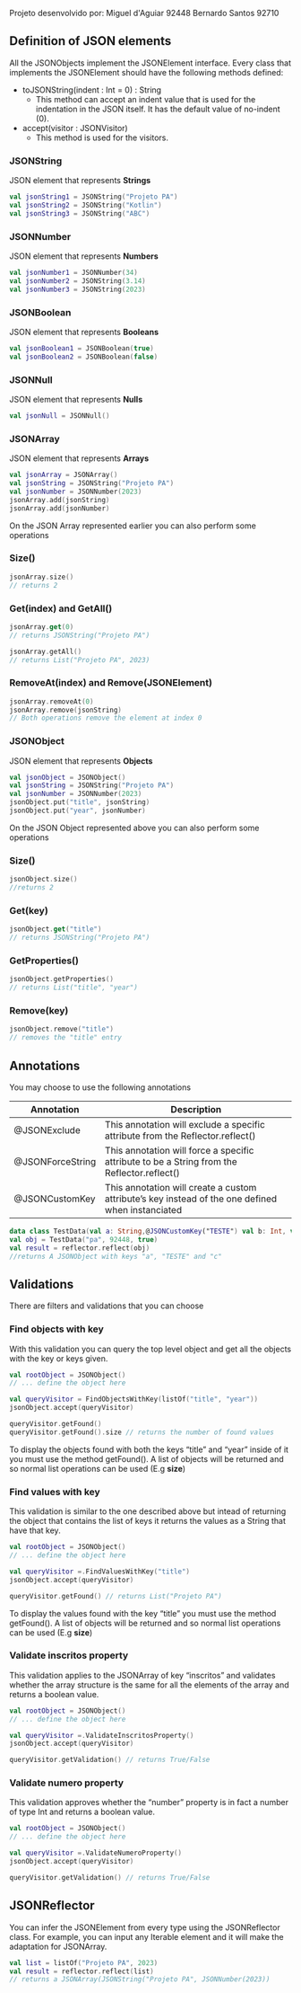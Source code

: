 Projeto desenvolvido por:
  Miguel d'Aguiar 92448
  Bernardo Santos 92710

## Definition of JSON elements

All the JSONObjects implement the JSONElement interface. Every class that implements the JSONElement should have the following methods defined:

- toJSONString(indent : Int = 0) : String
    - This method can accept an indent value that is used for the indentation in the JSON itself. It has the default value of no-indent (0).
- accept(visitor : JSONVisitor)
    - This method is used for the visitors.

### JSONString

JSON element that represents **Strings**

```kotlin
val jsonString1 = JSONString("Projeto PA")
val jsonString2 = JSONString("Kotlin")
val jsonString3 = JSONString("ABC")
```

### JSONNumber

JSON element that represents **Numbers**

```kotlin
val jsonNumber1 = JSONNumber(34)
val jsonNumber2 = JSONString(3.14)
val jsonNumber3 = JSONString(2023)
```

### JSONBoolean

JSON element that represents ****************Booleans****************

```kotlin
val jsonBoolean1 = JSONBoolean(true)
val jsonBoolean2 = JSONBoolean(false)
```

### JSONNull

JSON element that represents **********Nulls**********

```kotlin
val jsonNull = JSONNull()
```

### JSONArray

JSON element that represents **********Arrays**********

```kotlin
val jsonArray = JSONArray()
val jsonString = JSONString("Projeto PA")
val jsonNumber = JSONNumber(2023)
jsonArray.add(jsonString)
jsonArray.add(jsonNumber)
```

On the JSON Array represented earlier you can also perform some operations

### Size()

```kotlin
jsonArray.size()
// returns 2
```

### Get(index) and GetAll()

```kotlin
jsonArray.get(0)
// returns JSONString("Projeto PA")

jsonArray.getAll()
// returns List("Projeto PA", 2023)
```

### RemoveAt(index) and Remove(JSONElement)

```kotlin
jsonArray.removeAt(0) 
jsonArray.remove(jsonString)
// Both operations remove the element at index 0
```

### JSONObject

JSON element that represents **************Objects**************

```kotlin
val jsonObject = JSONObject()
val jsonString = JSONString("Projeto PA")
val jsonNumber = JSONNumber(2023)
jsonObject.put("title", jsonString)
jsonObject.put("year", jsonNumber)
```

On the JSON Object represented above you can also perform some operations

### Size()

```kotlin
jsonObject.size()
//returns 2
```

### Get(key)

```kotlin
jsonObject.get("title")
// returns JSONString("Projeto PA")
```

### GetProperties()

```kotlin
jsonObject.getProperties()
// returns List("title", "year")
```

### Remove(key)

```kotlin
jsonObject.remove("title")
// removes the "title" entry
```

## Annotations

You may choose to use the following annotations

| Annotation | Description |
| --- | --- |
| @JSONExclude | This annotation will exclude a specific attribute from the Reflector.reflect() |
| @JSONForceString | This annotation will force a specific attribute to be a String from the Reflector.reflect() |
| @JSONCustomKey | This annotation will create a custom attribute’s key instead of the one defined when instanciated |

```kotlin
data class TestData(val a: String,@JSONCustomKey("TESTE") val b: Int, val c: Boolean)
val obj = TestData("pa", 92448, true)
val result = reflector.reflect(obj)
//returns A JSONObject with keys "a", "TESTE" and "c"
```

## Validations

There are filters and validations that you can choose

### Find objects with key

With this validation you can query the top level object and get all the objects with the key or keys given.

```kotlin
val rootObject = JSONObject()
// ... define the object here

val queryVisitor = FindObjectsWithKey(listOf("title", "year"))
jsonObject.accept(queryVisitor)

queryVisitor.getFound()
queryVisitor.getFound().size // returns the number of found values
```

To display the objects found with both the keys “title” and “year” inside of it you must use the method getFound(). A list of objects will be returned and so normal list operations can be used (E.g ****size****)

### Find values with key

This validation is similar to the one described above but intead of returning the object that contains the list of keys it returns the values as a String that have that key.

```kotlin
val rootObject = JSONObject()
// ... define the object here

val queryVisitor =.FindValuesWithKey("title")
jsonObject.accept(queryVisitor)

queryVisitor.getFound() // returns List("Projeto PA")
```

To display the values found with the key “title” you must use the method getFound(). A list of objects will be returned and so normal list operations can be used (E.g ****size****)

### Validate inscritos property

This validation applies to the JSONArray of key “inscritos” and validates whether the array structure is the same for all the elements of the array and returns a boolean value.

```kotlin
val rootObject = JSONObject()
// ... define the object here

val queryVisitor =.ValidateInscritosProperty()
jsonObject.accept(queryVisitor)

queryVisitor.getValidation() // returns True/False
```

### Validate numero property

This validation approves whether the “number” property is in fact a number of type Int and returns a boolean value.

```kotlin
val rootObject = JSONObject()
// ... define the object here

val queryVisitor =.ValidateNumeroProperty()
jsonObject.accept(queryVisitor)

queryVisitor.getValidation() // returns True/False
```

## JSONReflector

You can infer the JSONElement from every type using the JSONReflector class. For example, you can input any Iterable element and it will make the adaptation for JSONArray.

```kotlin
val list = listOf("Projeto PA", 2023)
val result = reflector.reflect(list)
// returns a JSONArray(JSONString("Projeto PA", JSONNumber(2023))
```